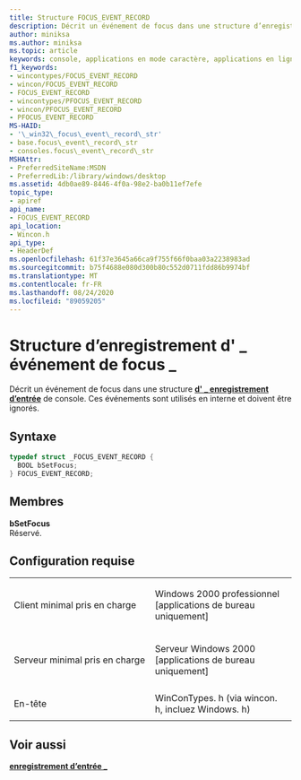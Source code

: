 ```yaml
---
title: Structure FOCUS_EVENT_RECORD
description: Décrit un événement de focus dans une structure d’enregistrement d’entrée de console \_ . Ces événements sont utilisés en interne et doivent être ignorés.
author: miniksa
ms.author: miniksa
ms.topic: article
keywords: console, applications en mode caractère, applications en ligne de commande, applications Terminal Server, API de console
f1_keywords:
- wincontypes/FOCUS_EVENT_RECORD
- wincon/FOCUS_EVENT_RECORD
- FOCUS_EVENT_RECORD
- wincontypes/PFOCUS_EVENT_RECORD
- wincon/PFOCUS_EVENT_RECORD
- PFOCUS_EVENT_RECORD
MS-HAID:
- '\_win32\_focus\_event\_record\_str'
- base.focus\_event\_record\_str
- consoles.focus\_event\_record\_str
MSHAttr:
- PreferredSiteName:MSDN
- PreferredLib:/library/windows/desktop
ms.assetid: 4db0ae89-8446-4f0a-98e2-ba0b11ef7efe
topic_type:
- apiref
api_name:
- FOCUS_EVENT_RECORD
api_location:
- Wincon.h
api_type:
- HeaderDef
ms.openlocfilehash: 61f37e3645a66ca9f755f66f0baa03a2238983ad
ms.sourcegitcommit: b75f4688e080d300b80c552d0711fdd86b9974bf
ms.translationtype: MT
ms.contentlocale: fr-FR
ms.lasthandoff: 08/24/2020
ms.locfileid: "89059205"
---
```

# <a name="focus_event_record-structure"></a>Structure d’enregistrement d' \_ événement de focus \_


Décrit un événement de focus dans une structure [**d' \_ enregistrement d’entrée**](input-record-str.md) de console. Ces événements sont utilisés en interne et doivent être ignorés.

<a name="syntax"></a>Syntaxe
------

```C
typedef struct _FOCUS_EVENT_RECORD {
  BOOL bSetFocus;
} FOCUS_EVENT_RECORD;
```

<a name="members"></a>Membres
-------

**bSetFocus**  
Réservé.

<a name="requirements"></a>Configuration requise
------------

<table>
<colgroup>
<col width="50%" />
<col width="50%" />
</colgroup>
<tbody>
<tr class="odd">
<td><p>Client minimal pris en charge</p></td>
<td><p>Windows 2000 professionnel [applications de bureau uniquement]</p></td>
</tr>
<tr class="even">
<td><p>Serveur minimal pris en charge</p></td>
<td><p>Serveur Windows 2000 [applications de bureau uniquement]</p></td>
</tr>
<tr class="odd">
<td><p>En-tête</p></td>
<td>WinConTypes. h (via wincon. h, incluez Windows. h)</td>
</tr>
</tbody>
</table>

## <a name="span-idsee_alsospansee-also"></a><span id="see_also"></span>Voir aussi


[**enregistrement d’entrée \_**](input-record-str.md)

 

 




